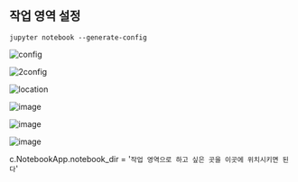 ## 작업 영역 설정

```
jupyter notebook --generate-config
```
![config](https://user-images.githubusercontent.com/34564706/90243286-9458c780-de69-11ea-9bf2-24b8ceb9eac9.jpg)

![2config](https://user-images.githubusercontent.com/34564706/90243452-e1d53480-de69-11ea-8d3d-a2dabefca1ab.jpg)

![location](https://user-images.githubusercontent.com/34564706/90243680-48f2e900-de6a-11ea-9332-213191a61b6f.jpg)

![image](https://user-images.githubusercontent.com/34564706/90243467-ee598d00-de69-11ea-9c7d-eec6b556a7aa.png)

![image](https://user-images.githubusercontent.com/34564706/90243497-fadde580-de69-11ea-854c-50e1ffaa18ed.png)

![image](https://user-images.githubusercontent.com/34564706/90243519-06c9a780-de6a-11ea-9cef-4bee29c2319c.png)

c.NotebookApp.notebook_dir = '`작업 영역으로 하고 싶은 곳을 이곳에 위치시키면 된다`'